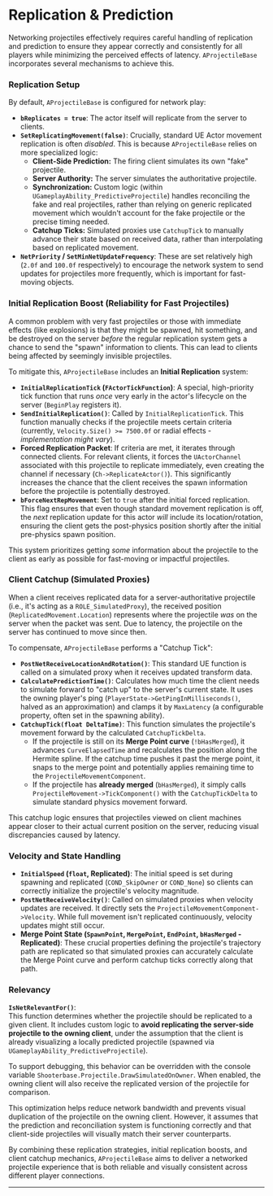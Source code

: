 # Replication & Prediction

Networking projectiles effectively requires careful handling of replication and prediction to ensure they appear correctly and consistently for all players while minimizing the perceived effects of latency. `AProjectileBase` incorporates several mechanisms to achieve this.

### Replication Setup

By default, `AProjectileBase` is configured for network play:

* **`bReplicates = true`**: The actor itself will replicate from the server to clients.
* **`SetReplicatingMovement(false)`**: Crucially, standard UE Actor movement replication is often _disabled_. This is because `AProjectileBase` relies on more specialized logic:
  * **Client-Side Prediction:** The firing client simulates its own "fake" projectile.
  * **Server Authority:** The server simulates the authoritative projectile.
  * **Synchronization:** Custom logic (within `UGameplayAbility_PredictiveProjectile`) handles reconciling the fake and real projectiles, rather than relying on generic replicated movement which wouldn't account for the fake projectile or the precise timing needed.
  * **Catchup Ticks:** Simulated proxies use `CatchupTick` to manually advance their state based on received data, rather than interpolating based on replicated movement.
* **`NetPriority` / `SetMinNetUpdateFrequency`**: These are set relatively high (`2.0f` and `100.0f` respectively) to encourage the network system to send updates for projectiles more frequently, which is important for fast-moving objects.

### Initial Replication Boost (Reliability for Fast Projectiles)

A common problem with very fast projectiles or those with immediate effects (like explosions) is that they might be spawned, hit something, and be destroyed on the server _before_ the regular replication system gets a chance to send the "spawn" information to clients. This can lead to clients being affected by seemingly invisible projectiles.

To mitigate this, `AProjectileBase` includes an **Initial Replication** system:

* **`InitialReplicationTick` (`FActorTickFunction`)**: A special, high-priority tick function that runs _once_ very early in the actor's lifecycle on the server (`BeginPlay` registers it).
* **`SendInitialReplication()`**: Called by `InitialReplicationTick`. This function manually checks if the projectile meets certain criteria (currently, `Velocity.Size() >= 7500.0f` or radial effects - _implementation might vary_).
* **Forced Replication Packet**: If criteria are met, it iterates through connected clients. For relevant clients, it forces the `UActorChannel` associated with this projectile to replicate immediately, even creating the channel if necessary (`Ch->ReplicateActor()`). This significantly increases the chance that the client receives the spawn information before the projectile is potentially destroyed.
* **`bForceNextRepMovement`**: Set to `true` after the initial forced replication. This flag ensures that even though standard movement replication is off, the _next_ replication update for this actor _will_ include its location/rotation, ensuring the client gets the post-physics position shortly after the initial pre-physics spawn position.

This system prioritizes getting _some_ information about the projectile to the client as early as possible for fast-moving or impactful projectiles.

### Client Catchup (Simulated Proxies)

When a client receives replicated data for a server-authoritative projectile (i.e., it's acting as a `ROLE_SimulatedProxy`), the received position (`ReplicatedMovement.Location`) represents where the projectile _was_ on the server when the packet was sent. Due to latency, the projectile on the server has continued to move since then.

To compensate, `AProjectileBase` performs a "Catchup Tick":

* **`PostNetReceiveLocationAndRotation()`**: This standard UE function is called on a simulated proxy when it receives updated transform data.
* **`CalculatePredictionTime()`**: Calculates how much time the client needs to simulate forward to "catch up" to the server's current state. It uses the owning player's ping (`PlayerState->GetPingInMilliseconds()`, halved as an approximation) and clamps it by `MaxLatency` (a configurable property, often set in the spawning ability).
* **`CatchupTick(float DeltaTime)`**: This function simulates the projectile's movement forward by the calculated `CatchupTickDelta`.
  * If the projectile is still on its **Merge Point curve** (`!bHasMerged`), it advances `CurveElapsedTime` and recalculates the position along the Hermite spline. If the catchup time pushes it past the merge point, it snaps to the merge point and potentially applies remaining time to the `ProjectileMovementComponent`.
  * If the projectile has **already merged** (`bHasMerged`), it simply calls `ProjectileMovement->TickComponent()` with the `CatchupTickDelta` to simulate standard physics movement forward.

This catchup logic ensures that projectiles viewed on client machines appear closer to their actual current position on the server, reducing visual discrepancies caused by latency.

### Velocity and State Handling

* **`InitialSpeed` (`float`, Replicated)**: The initial speed is set during spawning and replicated (`COND_SkipOwner` or `COND_None`) so clients can correctly initialize the projectile's velocity magnitude.
* **`PostNetReceiveVelocity()`**: Called on simulated proxies when velocity updates are received. It directly sets the `ProjectileMovementComponent->Velocity`. While full movement isn't replicated continuously, velocity updates might still occur.
* **Merge Point State (`SpawnPoint`, `MergePoint`, `EndPoint`, `bHasMerged` - Replicated)**: These crucial properties defining the projectile's trajectory path are replicated so that simulated proxies can accurately calculate the Merge Point curve and perform catchup ticks correctly along that path.

### **Relevancy**

**`IsNetRelevantFor()`**:\
This function determines whether the projectile should be replicated to a given client. It includes custom logic to **avoid replicating the server-side projectile to the owning client**, under the assumption that the client is already visualizing a locally predicted projectile (spawned via `UGameplayAbility_PredictiveProjectile`).

To support debugging, this behavior can be overridden with the console variable `Shooterbase.Projectile.DrawSimulatedOnOwner`. When enabled, the owning client will also receive the replicated version of the projectile for comparison.

This optimization helps reduce network bandwidth and prevents visual duplication of the projectile on the owning client. However, it assumes that the prediction and reconciliation system is functioning correctly and that client-side projectiles will visually match their server counterparts.

By combining these replication strategies, initial replication boosts, and client catchup mechanics, `AProjectileBase` aims to deliver a networked projectile experience that is both reliable and visually consistent across different player connections.

***
